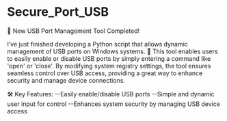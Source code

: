 # Secure_Port_USB
🚀 New USB Port Management Tool Completed!

I’ve just finished developing a Python script that allows dynamic management of USB ports on Windows systems. 🎉 This tool enables users to easily enable or disable USB ports by simply entering a command like 'open' or 'close'. By modifying system registry settings, the tool ensures seamless control over USB access, providing a great way to enhance security and manage device connections.

🛠 Key Features: --Easily enable/disable USB ports       --Simple and dynamic user input for control     --Enhances system security by managing USB device access
